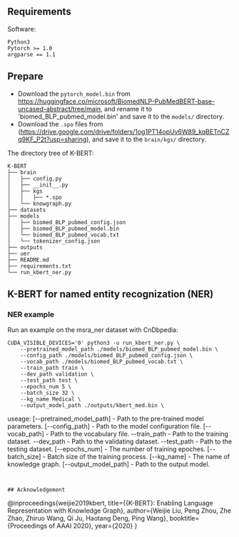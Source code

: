 ## Requirements

Software:
```
Python3
Pytorch >= 1.0
argparse == 1.1
```


## Prepare

* Download the ``pytorch_model.bin`` from https://huggingface.co/microsoft/BiomedNLP-PubMedBERT-base-uncased-abstract/tree/main, and rename it to 
 'biomed_BLP_pubmed_model.bin' and save it to the ``models/`` directory.
* Download the ``.spo`` files from (https://drive.google.com/drive/folders/1og1PT14opUv6W89_kqBETnCZq9KF_P2t?usp=sharing), and save it to the ``brain/kgs/`` directory.

The directory tree of K-BERT:
```
K-BERT
├── brain
│   ├── config.py
│   ├── __init__.py
│   ├── kgs
│   │   ├── *.spo 
│   └── knowgraph.py
├── datasets
├── models
│   ├── biomed_BLP_pubmed_config.json
│   ├── biomed_BLP_pubmed_model.bin
│   └── biomed_BLP_pubmed_vocab.txt
│   └── tokenizer_config.json
├── outputs
├── uer
├── README.md
├── requirements.txt
└── run_kbert_ner.py
```

## K-BERT for named entity recognization (NER)

### NER example

Run an example on the msra_ner dataset with CnDbpedia:

```
CUDA_VISIBLE_DEVICES='0' python3 -u run_kbert_ner.py \
    --pretrained_model_path ./models/biomed_BLP_pubmed_model.bin \
    --config_path ./models/biomed_BLP_pubmed_config.json \
    --vocab_path ./models/biomed_BLP_pubmed_vocab.txt \
    --train_path train \
    --dev_path validation \
    --test_path test \
    --epochs_num 5 \
    --batch_size 32 \
    --kg_name Medical \
    --output_model_path ./outputs/kbert_med.bin \
```

useage: [--pretrained_model_path] - Path to the pre-trained model parameters.
        [--config_path] - Path to the model configuration file.
        [--vocab_path] - Path to the vocabulary file.
        --train_path - Path to the training dataset.
        --dev_path - Path to the validating dataset.
        --test_path - Path to the testing dataset.
        [--epochs_num] - The number of training epoches.
        [--batch_size] - Batch size of the training process.
        [--kg_name] - The name of knowledge graph.
        [--output_model_path] - Path to the output model.
```


## Acknowledgement
```
@inproceedings{weijie2019kbert,
  title={{K-BERT}: Enabling Language Representation with Knowledge Graph},
  author={Weijie Liu, Peng Zhou, Zhe Zhao, Zhiruo Wang, Qi Ju, Haotang Deng, Ping Wang},
  booktitle={Proceedings of AAAI 2020},
  year={2020}
}
```
